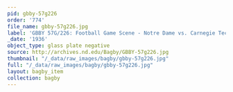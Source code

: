 ```yaml
---
pid: gbby-57g226
order: '774'
file_name: gbby-57g226.jpg
label: 'GBBY 57G/226: Football Game Scene - Notre Dame vs. Carnegie Tech - 1936'
_date: '1936'
object_type: glass plate negative
source: http://archives.nd.edu/Bagby/GBBY-57g226.jpg
thumbnail: "/_data/raw_images/bagby/gbby-57g226.jpg"
full: "/_data/raw_images/bagby/gbby-57g226.jpg"
layout: bagby_item
collection: bagby
---
```

